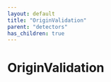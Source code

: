 ```yaml
---
layout: default
title: "OriginValidation"
parent: "detectors"
has_children: true
---
```

# OriginValidation

